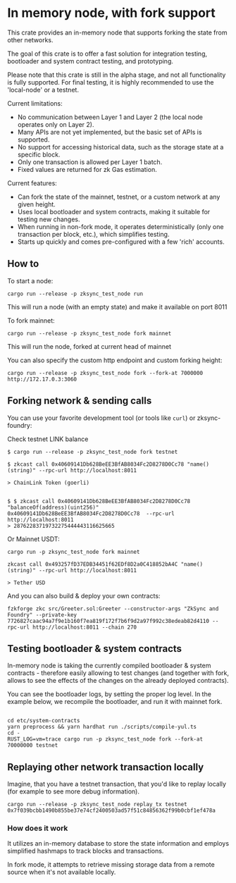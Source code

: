 # In memory node, with fork support

This crate provides an in-memory node that supports forking the state from other networks.

The goal of this crate is to offer a fast solution for integration testing, bootloader and system contract testing, and
prototyping.

Please note that this crate is still in the alpha stage, and not all functionality is fully supported. For final
testing, it is highly recommended to use the 'local-node' or a testnet.

Current limitations:

- No communication between Layer 1 and Layer 2 (the local node operates only on Layer 2).
- Many APIs are not yet implemented, but the basic set of APIs is supported.
- No support for accessing historical data, such as the storage state at a specific block.
- Only one transaction is allowed per Layer 1 batch.
- Fixed values are returned for zk Gas estimation.

Current features:

- Can fork the state of the mainnet, testnet, or a custom network at any given height.
- Uses local bootloader and system contracts, making it suitable for testing new changes.
- When running in non-fork mode, it operates deterministically (only one transaction per block, etc.), which simplifies
  testing.
- Starts up quickly and comes pre-configured with a few 'rich' accounts.

## How to

To start a node:

```shell
cargo run --release -p zksync_test_node run
```

This will run a node (with an empty state) and make it available on port 8011

To fork mainnet:

```shell
cargo run --release -p zksync_test_node fork mainnet
```

This will run the node, forked at current head of mainnet

You can also specify the custom http endpoint and custom forking height:

```shell
cargo run --release -p zksync_test_node fork --fork-at 7000000 http://172.17.0.3:3060
```

## Forking network & sending calls

You can use your favorite development tool (or tools like `curl`) or zksync-foundry:

Check testnet LINK balance

```shell
$ cargo run --release -p zksync_test_node fork testnet

$ zkcast call 0x40609141Db628BeEE3BfAB8034Fc2D8278D0Cc78 "name()(string)" --rpc-url http://localhost:8011

> ChainLink Token (goerli)


$ $ zkcast call 0x40609141Db628BeEE3BfAB8034Fc2D8278D0Cc78 "balanceOf(address)(uint256)"  0x40609141Db628BeEE3BfAB8034Fc2D8278D0Cc78  --rpc-url http://localhost:8011
> 28762283719732275444443116625665
```

Or Mainnet USDT:

```shell
cargo run -p zksync_test_node fork mainnet

zkcast call 0x493257fD37EDB34451f62EDf8D2a0C418852bA4C "name()(string)" --rpc-url http://localhost:8011

> Tether USD
```

And you can also build & deploy your own contracts:

```shell
fzkforge zkc src/Greeter.sol:Greeter --constructor-args "ZkSync and Foundry" --private-key 7726827caac94a7f9e1b160f7ea819f172f7b6f9d2a97f992c38edeab82d4110 --rpc-url http://localhost:8011 --chain 270

```

## Testing bootloader & system contracts

In-memory node is taking the currently compiled bootloader & system contracts - therefore easily allowing to test
changes (and together with fork, allows to see the effects of the changes on the already deployed contracts).

You can see the bootloader logs, by setting the proper log level. In the example below, we recompile the bootloader, and
run it with mainnet fork.

```shell

cd etc/system-contracts
yarn preprocess && yarn hardhat run ./scripts/compile-yul.ts
cd -
RUST_LOG=vm=trace cargo run -p zksync_test_node fork --fork-at 70000000 testnet
```

## Replaying other network transaction locally

Imagine, that you have a testnet transaction, that you'd like to replay locally (for example to see more debug
information).

```shell
cargo run --release -p zksync_test_node replay_tx testnet 0x7f039bcbb1490b855be37e74cf2400503ad57f51c84856362f99b0cbf1ef478a
```

### How does it work

It utilizes an in-memory database to store the state information and employs simplified hashmaps to track blocks and
transactions.

In fork mode, it attempts to retrieve missing storage data from a remote source when it's not available locally.
